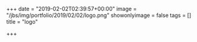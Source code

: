+++
date = "2019-02-02T02:39:57+00:00"
image = "/jbs/img/portfolio/2019/02/02/logo.png"
showonlyimage = false
tags = []
title = "logo"

+++
